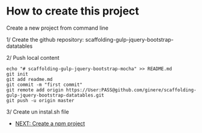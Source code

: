 
# How to create this project


Create a new project from command line

1/ Create the github repository: scaffolding-gulp-jquery-bootstrap-datatables

2/ Push local content

```
echo "# scaffolding-gulp-jquery-bootstrap-mocha" >> README.md
git init
git add readme.md
git commit -m "first commit"
git remote add origin https://User:PASS@github.com/ginere/scaffolding-gulp-jquery-bootstrap-datatables.git
git push -u origin master
```

3/ Create un instal.sh file


* [NEXT: Create a npm project](/docs/npm-instalation.md)
